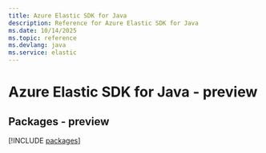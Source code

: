 ```yaml
---
title: Azure Elastic SDK for Java
description: Reference for Azure Elastic SDK for Java
ms.date: 10/14/2025
ms.topic: reference
ms.devlang: java
ms.service: elastic
---
```

# Azure Elastic SDK for Java - preview
## Packages - preview
[!INCLUDE [packages](elastic-index.md)]